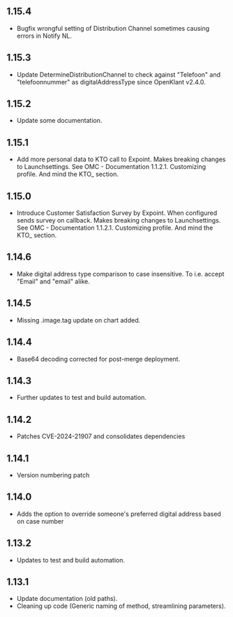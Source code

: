 ## 1.15.4

- Bugfix wrongful setting of Distribution Channel sometimes causing errors in Notify NL.

## 1.15.3

- Update DetermineDistributionChannel to check against "Telefoon" and "telefoonnummer" as digitalAddressType since OpenKlant v2.4.0.

## 1.15.2

- Update some documentation. 

## 1.15.1

- Add more personal data to KTO call to Expoint. Makes breaking changes to Launchsettings. 
  See OMC - Documentation 1.1.2.1. Customizing profile. And mind the KTO_ section.

## 1.15.0

- Introduce Customer Satisfaction Survey by Expoint. When configured sends survey on callback. Makes breaking changes to Launchsettings. 
  See OMC - Documentation 1.1.2.1. Customizing profile. And mind the KTO_ section. 

## 1.14.6

- Make digital address type comparison to case insensitive. To i.e. accept "Email" and "email" alike.

## 1.14.5

- Missing .image.tag update on chart added.

## 1.14.4

- Base64 decoding corrected for post-merge deployment.

## 1.14.3

- Further updates to test and build automation.

## 1.14.2

- Patches CVE-2024-21907 and consolidates dependencies

## 1.14.1

- Version numbering patch

## 1.14.0

- Adds the option to override someone's preferred digital address based on case number

## 1.13.2

- Updates to test and build automation.

## 1.13.1

- Update documentation (old paths).
- Cleaning up code (Generic naming of method, streamlining parameters).
